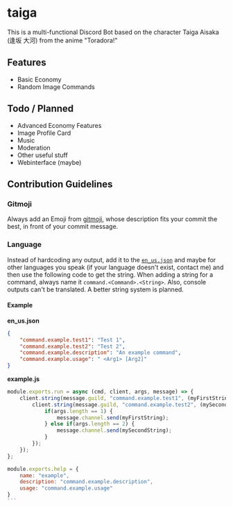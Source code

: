 # taiga
This is a multi-functional Discord Bot based on the character Taiga Aisaka (逢坂 大河) from the anime "Toradora!"

## Features
* Basic Economy
* Random Image Commands

## Todo / Planned
* Advanced Economy Features
* Image Profile Card
* Music
* Moderation
* Other useful stuff
* Webinterface (maybe)

## Contribution Guidelines
### Gitmoji
Always add an Emoji from [gitmoji](https://gitmoji.carloscuesta.me/), whose description fits your commit the best, in front of your commit message.

### Language
Instead of hardcoding any output, add it to the [`en_us.json`](https://github.com/taigadiscord/taiga/blob/master/src/languages/en_us.json) and maybe for other languages you speak (if your language doesn't exist, contact me) and then use the following code to get the string.
When adding a string for a command, always name it `command.<Command>.<String>`. Also, console outputs can't be translated.
A better string system is planned.

#### Example
**en_us.json**
```json
{
    "command.example.test1": "Test 1",
    "command.example.test2": "Test 2",
    "command.example.description": "An example command",
    "command.example.usage": " <Arg1> [Arg2]"
}
```

**example.js**
````js
module.exports.run = async (cmd, client, args, message) => {
    client.string(message.guild, "command.example.test1", (myFirstString) => {
        client.string(message.guild, "command.example.test2", (mySecondString) => {
            if(args.length == 1) {
                message.channel.send(myFirstString);
            } else if(args.length == 2) {
                message.channel.send(mySecondString);
            }
        });
    });
};

module.exports.help = {
    name: "example",
    description: "command.example.description",
    usage: "command.example.usage"
}
```
